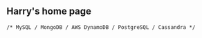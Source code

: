 ## Harry's home page


```markdown
/* MySQL / MongoDB / AWS DynamoDB / PostgreSQL / Cassandra */
```
